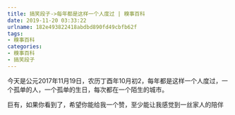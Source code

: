 ```yaml
---
title: 搞笑段子->每年都是这样一个人度过 | 糗事百科
date: 2019-11-20 03:33:22
urlname: 182e493822418abdbd890fd49cbfb62f
tags: 
- 糗事百科
categories:
- 糗事百科
- 搞笑段子
---
```

今天是公元2017年11月19日，农历丁酉年10月初2，每年都是这样一个人度过，一个孤单的人，一个孤单的生日，每次都在一个陌生的城市。

巨有，如果你看到了，希望你能给我一个赞，至少能让我感觉到一丝家人的陪伴


